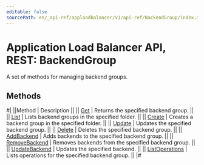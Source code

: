 ```yaml
---
editable: false
sourcePath: en/_api-ref/apploadbalancer/v1/api-ref/BackendGroup/index.md
---
```


# Application Load Balancer API, REST: BackendGroup

A set of methods for managing backend groups.

## Methods

#|
||Method | Description ||
|| [Get](get.md) | Returns the specified backend group. ||
|| [List](list.md) | Lists backend groups in the specified folder. ||
|| [Create](create.md) | Creates a backend group in the specified folder. ||
|| [Update](update.md) | Updates the specified backend group. ||
|| [Delete](delete.md) | Deletes the specified backend group. ||
|| [AddBackend](addBackend.md) | Adds backends to the specified backend group. ||
|| [RemoveBackend](removeBackend.md) | Removes backends from the specified backend group. ||
|| [UpdateBackend](updateBackend.md) | Updates the specified backend. ||
|| [ListOperations](listOperations.md) | Lists operations for the specified backend group. ||
|#